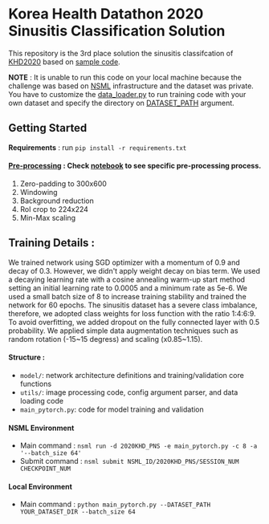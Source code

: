 # Korea Health Datathon 2020 Sinusitis Classification Solution

This repository is the 3rd place solution the sinusitis classifcation of [KHD2020](https://github.com/Korea-Health-Datathon/KHD2020) based on [sample code](https://github.com/KYBiMIL/KHD_2020).

**NOTE** : It is unable to run this code on your local machine because the challenge was based on [NSML](https://ai.nsml.navercorp.com/intro) infrastructure and the dataset was private. You have to customize the [data_loader.py](https://github.com/Yonsei-TAIL/KHD2020/blob/master/utils/data_loader.py) to run training code with your own dataset and specify the directory on [DATASET_PATH](https://github.com/Yonsei-TAIL/KHD2020/blob/master/utils/config.py#L8) argument.

## Getting Started
**Requirements** : run ```pip install -r requirements.txt```

#### [Pre-processing](https://github.com/Yonsei-TAIL/KHD2020/blob/master/utils/transform.py#L62-L84) : Check [notebook](https://github.com/Yonsei-TAIL/KHD2020/blob/master/preprocessing_example.ipynb) to see specific pre-processing process.
1. Zero-padding to 300x600
2. Windowing
3. Background reduction
4. RoI crop to 224x224
5. Min-Max scaling

## Training Details :
We trained network using SGD optimizer with a momentum of 0.9 and decay of 0.3. However, we didn't apply weight decay on bias term. We used a decaying learning rate with a cosine annealing warm-up start method setting an initial learning rate to 0.0005 and a minimum rate as 5e-6. We used a small batch size of 8 to increase training stability and trained the network for 60 epochs. The sinusitis dataset has a severe class imbalance, therefore, we adopted class weights for loss function with the ratio 1:4:6:9. To avoid overfitting, we added dropout on the fully connected layer with 0.5 probability. We applied simple data augmentation techniques such as random rotation (-15\~15 degress) and scaling (x0.85\~1.15).  

#### Structure :
- ```model/```: network architecture definitions and training/validation core functions
- ```utils/```: image processing code, config argument parser, and data loading code
- ```main_pytorch.py```: code for model training and validation

#### NSML Environment
- Main command : ```nsml run -d 2020KHD_PNS -e main_pytorch.py -c 8 -a '--batch_size 64'```
- Submit command : ```nsml submit NSML_ID/2020KHD_PNS/SESSION_NUM CHECKPOINT_NUM```

#### Local Environment
- Main command : ```python main_pytorch.py --DATASET_PATH YOUR_DATASET_DIR --batch_size 64```
